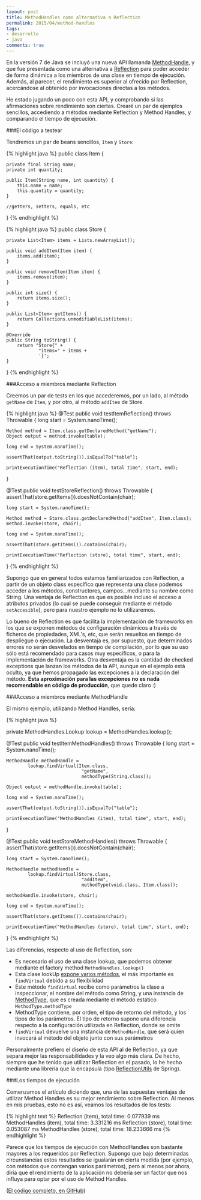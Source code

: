 ```yaml
---
layout: post
title: MethodHandles como alternativa a Reflection
permalink: 2015/04/method-handles
tags:
- desarrollo
- java
comments: true
---
```


En la versión 7 de Java se incluyó una nueva API llamanda [MethodHandle](http://docs.oracle.com/javase/7/docs/api/java/lang/invoke/MethodHandle.html), y que fue presentada como una alternativa a [Reflection](https://docs.oracle.com/javase/tutorial/reflect/) para poder acceder de forma dinámica a los miembros de una clase en tiempo de ejecución. Además, al parecer, el rendimiento es superior al ofrecido por Reflection, acercándose al obtenido por invocaciones directas a los métodos.

He estado jugando un poco con esta API, y comprobando si las afirmaciones sobre rendimiento son ciertas. Crearé un par de ejemplos sencillos, accediendo a métodos mediante Reflection y Method Handles, y comparando el tiempo de ejecución.

<!--break-->

###El código a testear

Tendremos un par de beans sencillos, `Item` y  `Store`:

{% highlight java %}
public class Item {

    private final String name;
    private int quantity;

    public Item(String name, int quantity) {
        this.name = name;
        this.quantity = quantity;
    }

    //getters, setters, equals, etc
}
{% endhighlight %}

{% highlight java %}
public class Store {

    private List<Item> items = Lists.newArrayList();

    public void addItem(Item item) {
        items.add(item);
    }

    public void removeItem(Item item) {
        items.remove(item);
    }

    public int size() {
        return items.size();
    }

    public List<Item> getItems() {
        return Collections.unmodifiableList(items);
    }

    @Override
    public String toString() {
        return "Store{" +
                "items=" + items +
                '}';
    }
}
{% endhighlight %}

###Acceso a miembros mediante Reflection

Creemos un par de tests en los que accederemos, por un lado, al método `getName` de `Item`, y por otro, al método `addItem` de Store.

{% highlight java %}
@Test
public void testItemReflection() throws Throwable {
    long start = System.nanoTime();

    Method method = Item.class.getDeclaredMethod("getName");
    Object output = method.invoke(table);

    long end = System.nanoTime();

    assertThat(output.toString()).isEqualTo("table");

    printExecutionTime("Reflection (item), total time", start, end);
}

@Test
public void testStoreReflection() throws Throwable {
    assertThat(store.getItems()).doesNotContain(chair);

    long start = System.nanoTime();

    Method method = Store.class.getDeclaredMethod("addItem", Item.class);
    method.invoke(store, chair);

    long end = System.nanoTime();

    assertThat(store.getItems()).contains(chair);

    printExecutionTime("Reflection (store), total time", start, end);

}
{% endhighlight %}

Supongo que en general todos estamos familiarizados con Reflection, a partir de un objeto class específico que representa una clase podemos acceder a los métodos, constructores, campos...mediante su nombre como String. Una ventaja de Reflection es que es posible incluso el acceso a atributos privados (lo cual se puede conseguir mediante el método `setAccesible`), pero para nuestro ejemplo no lo utilizaremos.

Lo bueno de Reflection es que facilita la implementación de frameworks en los que se exponen métodos de configuración dinámicos a través de ficheros de propiedades, XML's, etc, que serán resueltos en tiempo de despliegue o ejecución. La desventaja es, por supuesto, que determinados errores no serán desvelados en tiempo de compilación, por lo que su uso sólo está recomendado para casos muy específicos, o para la implementación de frameworks. Otra desventaja es la cantidad de checked exceptions que lanzan los métodos de la API, aunque en el ejemplo está oculto, ya que hemos propagado las excepciones a la declaración del método. **Esta aproximación para las excepciones no es nada recomendable en código de producción**, que quede claro :)

###Acceso a miembros mediante MethodHandle

El mismo ejemplo, utilizando Method Handles, sería:

{% highlight java %}

private MethodHandles.Lookup lookup = MethodHandles.lookup();

@Test
public void testItemMethodHandles() throws Throwable {
    long start = System.nanoTime();

    MethodHandle methodHandle =
            lookup.findVirtual(Item.class,
                                "getName",
                                methodType(String.class));

    Object output = methodHandle.invoke(table);

    long end = System.nanoTime();

    assertThat(output.toString()).isEqualTo("table");

    printExecutionTime("MethodHandles (item), total time", start, end);

}

@Test
public void testStoreMethodHandles() throws Throwable {
    assertThat(store.getItems()).doesNotContain(chair);

    long start = System.nanoTime();

    MethodHandle methodHandle =
            lookup.findVirtual(Store.class,
                                "addItem",
                                methodType(void.class, Item.class));

    methodHandle.invoke(store, chair);

    long end = System.nanoTime();

    assertThat(store.getItems()).contains(chair);

    printExecutionTime("MethodHandles (store), total time", start, end);
}
{% endhighlight %}

Las diferencias, respecto al uso de Reflection, son:

* Es necesario el uso de una clase lookup, que podemos obtener mediante el factory method `MethodHandles.lookup()`
* Esta clase lookUp [expone varios métodos](https://docs.oracle.com/javase/8/docs/api/java/lang/invoke/MethodHandles.Lookup.html), el más importante es `findVirtual` debido a su flexibilidad
* Este método `findVirtual` recibe como parámetros la clase a inspeccionar, el nombre del método como String, y una instancia de [MethodType](https://docs.oracle.com/javase/7/docs/api/java/lang/invoke/MethodType.html), que es creada mediante el método estático `MethodType.methodType`
* MethodType contiene, por orden, el tipo de retorno del método, y los tipos de los parámetros. El tipo de retorno supone una diferencia respecto a la configuración utilizada en Reflection, donde se omite
* `findVirtual` devuelve una instancia de `MethodHandle`, que será quien invocará al método del objeto junto con sus parámetros

Personalmente prefiero el diseño de esta API al de Reflection, ya que separa mejor las responsabilidades y la veo algo más clara. De hecho, siempre que he tenido que utilizar Reflection en el pasado, lo he hecho mediante una librería que la encapsula (tipo [ReflectionUtils](http://docs.spring.io/spring-framework/docs/4.0.4.RELEASE/javadoc-api/org/springframework/util/ReflectionUtils.html) de Spring).

###Los tiempos de ejecución

Comenzamos el artículo diciendo que, una de las supuestas ventajas de utilizar Method Handles es su mejor rendimiento sobre Reflection. Al menos en mis pruebas, esto no es así, veamos los resultados de los tests:

{% highlight text %}
Reflection (item), total time: 0.077939 ms
MethodHandles (item), total time: 3.331216 ms
Reflection (store), total time: 0.053087 ms
MethodHandles (store), total time: 18.233666 ms
{% endhighlight %}

Parece que los tiempos de ejecución con MethodHandles son bastante mayores a los requeridos por Reflection. Supongo que bajo determinadas circunstancias estos resultados se igualarán en cierta medida (por ejemplo, con métodos que contengan varios parámetros), pero al menos por ahora, diría que el rendimiento de la aplicación no debería ser un factor que nos influya para optar por el uso de Method Handles.

([El código completo, en GitHub](https://github.com/raulavila/blog-examples/tree/master/src/test/java/com/raulavila/methodhandles))
